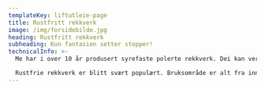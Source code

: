 ```yaml
---
templateKey: liftutleie-page
title: Rustfritt rekkverk
image: /img/forsidebilde.jpg
heading: Rustfritt rekkverk
subheading: Kun fantasien setter stopper!
technicalInfo: >-
  Me har i over 10 år produsert syrefaste polerte rekkverk. Dei kan vere med glas/wire/horisontale stenger / eller etter ønske. Kun fantasien setter stopper! 

  Rustfrie rekkverk er blitt svært populært. Bruksområde er alt fra inne til ute, i hus, hagar, hytte, rorbuer. Bileta nedenfor visar dei mange forskjellige typane rekkverk og geleder/trapper som til no er laga. Mykje er designa av Eivind Hope sjølv, og noko i samarbeid med kunden.
---
```

